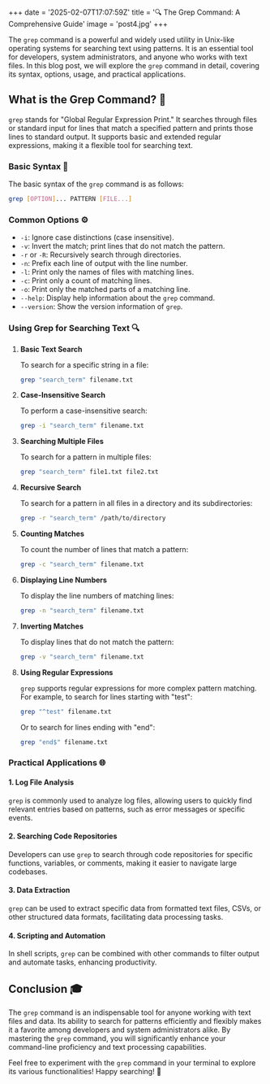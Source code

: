 +++
date = '2025-02-07T17:07:59Z'
title = '🔍 The Grep Command: A Comprehensive Guide'
image = 'post4.jpg'
+++


The `grep` command is a powerful and widely used utility in Unix-like operating systems for searching text using patterns. It is an essential tool for developers, system administrators, and anyone who works with text files. In this blog post, we will explore the `grep` command in detail, covering its syntax, options, usage, and practical applications.

## What is the Grep Command? 🤔

`grep` stands for "Global Regular Expression Print." It searches through files or standard input for lines that match a specified pattern and prints those lines to standard output. It supports basic and extended regular expressions, making it a flexible tool for searching text.

### Basic Syntax 📜

The basic syntax of the `grep` command is as follows:

```bash
grep [OPTION]... PATTERN [FILE...]
```

### Common Options ⚙️

- `-i`: Ignore case distinctions (case insensitive).
- `-v`: Invert the match; print lines that do not match the pattern.
- `-r` or `-R`: Recursively search through directories.
- `-n`: Prefix each line of output with the line number.
- `-l`: Print only the names of files with matching lines.
- `-c`: Print only a count of matching lines.
- `-o`: Print only the matched parts of a matching line.
- `--help`: Display help information about the `grep` command.
- `--version`: Show the version information of `grep`.

### Using Grep for Searching Text 🔍

1. **Basic Text Search**

   To search for a specific string in a file:

   ```bash
   grep "search_term" filename.txt
   ```

2. **Case-Insensitive Search**

   To perform a case-insensitive search:

   ```bash
   grep -i "search_term" filename.txt
   ```

3. **Searching Multiple Files**

   To search for a pattern in multiple files:

   ```bash
   grep "search_term" file1.txt file2.txt
   ```

4. **Recursive Search**

   To search for a pattern in all files in a directory and its subdirectories:

   ```bash
   grep -r "search_term" /path/to/directory
   ```

5. **Counting Matches**

   To count the number of lines that match a pattern:

   ```bash
   grep -c "search_term" filename.txt
   ```

6. **Displaying Line Numbers**

   To display the line numbers of matching lines:

   ```bash
   grep -n "search_term" filename.txt
   ```

7. **Inverting Matches**

   To display lines that do not match the pattern:

   ```bash
   grep -v "search_term" filename.txt
   ```

8. **Using Regular Expressions**

   `grep` supports regular expressions for more complex pattern matching. For example, to search for lines starting with "test":

   ```bash
   grep "^test" filename.txt
   ```

   Or to search for lines ending with "end":

   ```bash
   grep "end$" filename.txt
   ```

### Practical Applications 🌐

#### 1. Log File Analysis

`grep` is commonly used to analyze log files, allowing users to quickly find relevant entries based on patterns, such as error messages or specific events.

#### 2. Searching Code Repositories

Developers can use `grep` to search through code repositories for specific functions, variables, or comments, making it easier to navigate large codebases.

#### 3. Data Extraction

`grep` can be used to extract specific data from formatted text files, CSVs, or other structured data formats, facilitating data processing tasks.

#### 4. Scripting and Automation

In shell scripts, `grep` can be combined with other commands to filter output and automate tasks, enhancing productivity.

## Conclusion 🎓

The `grep` command is an indispensable tool for anyone working with text files and data. Its ability to search for patterns efficiently and flexibly makes it a favorite among developers and system administrators alike. By mastering the `grep` command, you will significantly enhance your command-line proficiency and text processing capabilities.

Feel free to experiment with the `grep` command in your terminal to explore its various functionalities! Happy searching! 🚀
